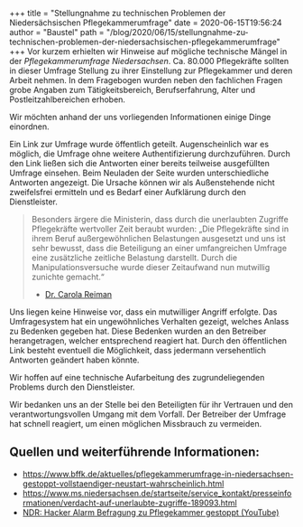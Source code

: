 +++
title = "Stellungnahme zu technischen Problemen der Niedersächsischen Pflegekammerumfrage"
date = 2020-06-15T19:56:24
author = "Baustel"
path = "/blog/2020/06/15/stellungnahme-zu-technischen-problemen-der-niedersachsischen-pflegekammerumfrage"
+++
Vor kurzem erhielten wir Hinweise auf mögliche technische Mängel in der
*Pflegekammerumfrage Niedersachsen*. Ca. 80.000 Pflegekräfte sollten in
dieser Umfrage Stellung zu ihrer Einstellung zur Pflegekammer und deren
Arbeit nehmen. In dem Fragebogen wurden neben den fachlichen Fragen
grobe Angaben zum Tätigkeitsbereich, Berufserfahrung, Alter und
Postleitzahlbereichen erhoben.

Wir möchten anhand der uns vorliegenden Informationen einige Dinge
einordnen.

Ein Link zur Umfrage wurde öffentlich geteilt. Augenscheinlich war es
möglich, die Umfrage ohne weitere Authentifizierung durchzuführen. Durch
den Link ließen sich die Antworten einer bereits teilweise ausgefüllten
Umfrage einsehen. Beim Neuladen der Seite wurden unterschiedliche
Antworten angezeigt. Die Ursache können wir als Außenstehende nicht
zweifelsfrei ermitteln und es Bedarf einer Aufklärung durch den
Dienstleister.

> Besonders ärgere die Ministerin, dass durch die unerlaubten Zugriffe
> Pflegekräfte wertvoller Zeit beraubt wurden: „Die Pflegekräfte sind in
> ihrem Beruf außergewöhnlichen Belastungen ausgesetzt und uns ist sehr
> bewusst, dass die Beteiligung an einer umfangreichen Umfrage eine
> zusätzliche zeitliche Belastung darstellt. Durch die
> Manipulationsversuche wurde dieser Zeitaufwand nun mutwillig zunichte
> gemacht.“
> - [Dr. Carola
> Reiman](https://www.ms.niedersachsen.de/startseite/service_kontakt/presseinformationen/verdacht-auf-unerlaubte-zugriffe-189093.html)

Uns liegen keine Hinweise vor, dass ein mutwilliger Angriff erfolgte.
Das Umfragesystem hat ein ungewöhnliches Verhalten gezeigt, welches
Anlass zu Bedenken gegeben hat. Diese Bedenken wurden an den Betreiber
herangetragen, welcher entsprechend reagiert hat. Durch den öffentlichen
Link besteht eventuell die Möglichkeit, dass jedermann versehentlich
Antworten geändert haben könnte.

Wir hoffen auf eine technische Aufarbeitung des zugrundeliegenden
Problems durch den Dienstleister.

Wir bedanken uns an der Stelle bei den Beteiligten für ihr Vertrauen und
den verantwortungsvollen Umgang mit dem Vorfall. Der Betreiber der
Umfrage hat schnell reagiert, um einen möglichen Missbrauch zu
vermeiden.

## Quellen und weiterführende Informationen:

- <https://www.bffk.de/aktuelles/pflegekammerumfrage-in-niedersachsen-gestoppt-vollstaendiger-neustart-wahrscheinlich.html>
- <https://www.ms.niedersachsen.de/startseite/service_kontakt/presseinformationen/verdacht-auf-unerlaubte-zugriffe-189093.html>
- [NDR: Hacker Alarm Befragung zu Pflegekammer gestoppt
  (YouTube)](https://www.youtube.com/watch?v=UmOgqo3kDv8)
